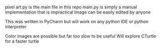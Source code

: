 pixel art.py is the main file in this repo
main.py is simply a manual implementation that is impractical
Image can be easily edited by anyone

This was written in PyCharm but will work on any python IDE or python interpreter

Color images are possible but far too slow to be useful
Will explore CTurtle for a faster turtle
